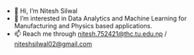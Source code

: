 - 👋 Hi, I’m Nitesh Silwal
- 👀 I’m interested in Data Analytics and Machine Learning for Manufacturing and Physics based applications.
- 📫 Reach me through nitesh.752421@thc.tu.edu.np / niteshsilwal02@gmail.com

<!---
niteshsilwal01/niteshsilwal01 is a ✨ special ✨ repository because its `README.md` (this file) appears on your GitHub profile.
You can click the Preview link to take a look at your changes.
--->
